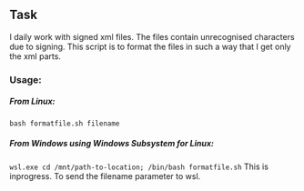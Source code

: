 ## Task
I daily work with signed xml files.
The files contain unrecognised characters due to signing.
This script is to format the files in such a way that I get only the xml parts.

### Usage:
##### From Linux:
`bash formatfile.sh filename`

##### From Windows using Windows Subsystem for Linux:
`wsl.exe cd /mnt/path-to-location; /bin/bash formatfile.sh`
This is inprogress. To send the filename parameter to wsl.

 